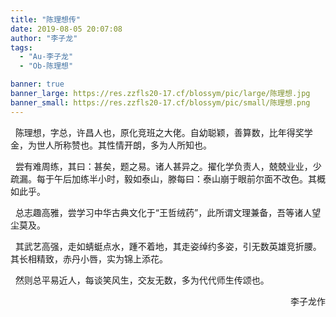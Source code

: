 ```yaml
---
title: "陈理想传"
date: 2019-08-05 20:07:08
author: "李子龙"
tags: 
  - "Au-李子龙"
  - "Ob-陈理想"

banner: true
banner_large: https://res.zzfls20-17.cf/blossym/pic/large/陈理想.jpg
banner_small: https://res.zzfls20-17.cf/blossym/pic/small/陈理想.png
---
```


<p>&nbsp; 陈理想，字总，许昌人也，原化竞班之大佬。自幼聪颖，善算数，比年得奖学金，为世人所称赞也。其性情开朗，多为人所知也。</p>
<p>&nbsp; 尝有难周练，其曰：甚矣，题之易。诸人甚异之。擢化学负责人，兢兢业业，少疏漏。每于午后加练半小时，毅如泰山，滕每曰：泰山崩于眼前尔面不改色。其概如此乎。</p>
<p>&nbsp; 总志趣高雅，尝学习中华古典文化于&ldquo;王哲绒药&rdquo;，此所谓文理兼备，吾等诸人望尘莫及。</p>
<p>&nbsp; 其武艺高强，走如蜻蜓点水，踵不着地，其走姿绰约多姿，引无数英雄竞折腰。其长相精致，赤丹小唇，实为锦上添花。</p>
<p>&nbsp; 然则总平易近人，每谈笑风生，交友无数，多为代代师生传颂也。</p>
<p style="text-align: right;">李子龙作</p>
